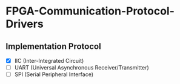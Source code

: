 # FPGA-Communication-Protocol-Drivers
## Implementation Protocol
- [x] IIC   (Inter-Integrated Circuit)
- [ ] UART  (Universal Asynchronous Receiver/Transmitter)
- [ ] SPI   (Serial Peripheral Interface)
